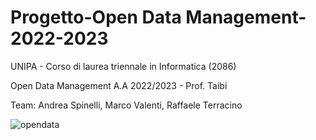 # Progetto-Open Data Management-2022-2023

UNIPA - Corso di laurea triennale in Informatica (2086)

Open Data Management A.A 2022/2023 - Prof. Taibi

Team: Andrea Spinelli, Marco Valenti, Raffaele Terracino

![opendata](https://github.com/weiss25r/Progetto-Open-Data-2023/assets/78497325/89072ea2-0659-449e-969e-532882bf7fef)
